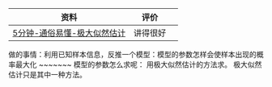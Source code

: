 | 资料                                                             | 评价   |     |
| -------------------------------------------------------------- | ---- | --: |
| [5分钟-通俗易懂-极大似然估计](https://www.bilibili.com/video/BV17K411z7fJ) | 讲得很好 |     |
做的事情：利用已知样本信息，反推一个模型：模型的参数怎样会使样本出现的概率最大化
                                       ~~~~~~~
                                       模型的参数怎么求呢：
	                                       用极大似然估计的方法求。
	                                       极大似然估计只是其中一种方法。